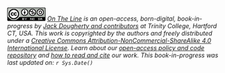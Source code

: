 ![](images/cc-by-nc-sa-88x31.png) *[On The Line](http://ontheline.trincoll.edu) is an open-access, born-digital, book-in-progress by [Jack Dougherty and contributors](authors-and-contributors.html) at Trinity College, Hartford CT, USA. This work is copyrighted by the authors and freely distributed under a [Creative Commons Attribution-NonCommercial-ShareAlike 4.0 International License](http://creativecommons.org/licenses/by-nc-sa/4.0/). Learn about our [open-access policy and code repository](copyright-with-open-access.html) and [how to read and cite](how-to-read-and-cite.html) our work. This book-in-progress was last updated on: `r Sys.Date()`*
